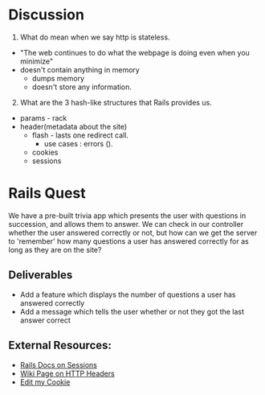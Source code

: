 # Discussion
1. What do mean when we say http is stateless.
  - "The web continues to do what the webpage is doing even when you minimize"
  - doesn't contain anything in memory
    - dumps memory
    - doesn't store any information.
2. What are the 3 hash-like structures that Rails provides us.
  - params - rack
  - header(metadata about the site)
    - flash - lasts one redirect call.
      - use cases : errors ().
    - cookies
    - sessions

# Rails Quest
We have a pre-built trivia app which presents the user with questions in succession, and allows them to answer.
We can check in our controller whether the user answered correctly or not, but how can we get the server to 'remember' how many questions a user has answered  correctly for as long as they are on the site?

## Deliverables
* Add a feature which displays the number of questions a user has answered correctly
* Add a message which tells the user whether or not they got the last answer correct

## External Resources:
- [Rails Docs on Sessions](https://guides.rubyonrails.org/security.html#sessions)
- [Wiki Page on HTTP Headers](https://en.wikipedia.org/wiki/List_of_HTTP_header_fields)
- [Edit my Cookie](https://chrome.google.com/webstore/detail/editthiscookie/fngmhnnpilhplaeedifhccceomclgfbg?hl=en)
